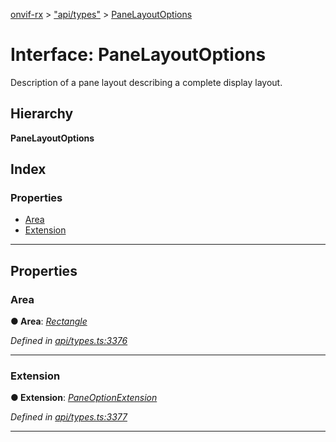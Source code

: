 [onvif-rx](../README.md) > ["api/types"](../modules/_api_types_.md) > [PaneLayoutOptions](../interfaces/_api_types_.panelayoutoptions.md)

# Interface: PaneLayoutOptions

Description of a pane layout describing a complete display layout.

## Hierarchy

**PaneLayoutOptions**

## Index

### Properties

* [Area](_api_types_.panelayoutoptions.md#area)
* [Extension](_api_types_.panelayoutoptions.md#extension)

---

## Properties

<a id="area"></a>

###  Area

**● Area**: *[Rectangle](_api_types_.rectangle.md)*

*Defined in [api/types.ts:3376](https://github.com/patrickmichalina/onvif-rx/blob/1596479/src/api/types.ts#L3376)*

___
<a id="extension"></a>

###  Extension

**● Extension**: *[PaneOptionExtension](_api_types_.paneoptionextension.md)*

*Defined in [api/types.ts:3377](https://github.com/patrickmichalina/onvif-rx/blob/1596479/src/api/types.ts#L3377)*

___

